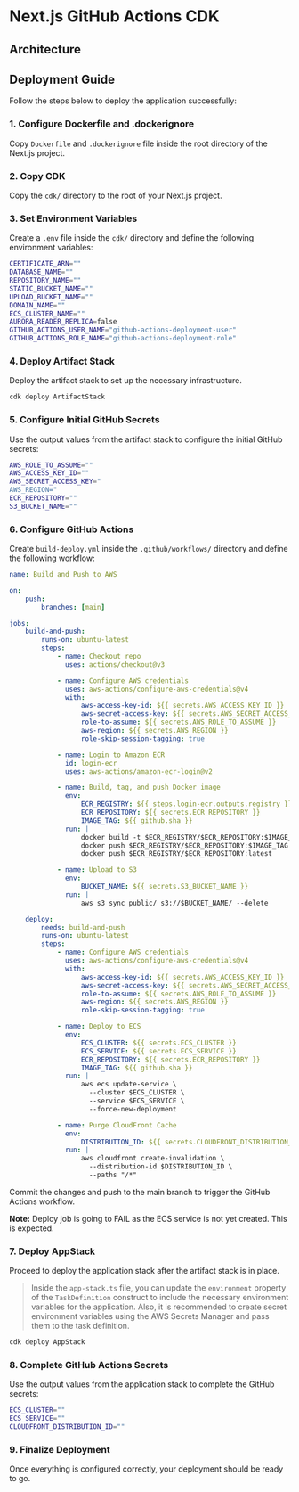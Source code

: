 # Next.js GitHub Actions CDK

## Architecture

## Deployment Guide

Follow the steps below to deploy the application successfully:

### 1. Configure Dockerfile and .dockerignore

Copy `Dockerfile` and `.dockerignore` file inside the root directory of the Next.js project.

### 2. Copy CDK

Copy the `cdk/` directory to the root of your Next.js project.

### 3. Set Environment Variables

Create a `.env` file inside the `cdk/` directory and define the following environment variables:

```bash
CERTIFICATE_ARN=""
DATABASE_NAME=""
REPOSITORY_NAME=""
STATIC_BUCKET_NAME=""
UPLOAD_BUCKET_NAME=""
DOMAIN_NAME=""
ECS_CLUSTER_NAME=""
AURORA_READER_REPLICA=false
GITHUB_ACTIONS_USER_NAME="github-actions-deployment-user"
GITHUB_ACTIONS_ROLE_NAME="github-actions-deployment-role"
```

### 4. Deploy Artifact Stack

Deploy the artifact stack to set up the necessary infrastructure.

```bash
cdk deploy ArtifactStack
```

### 5. Configure Initial GitHub Secrets

Use the output values from the artifact stack to configure the initial GitHub secrets:

```bash
AWS_ROLE_TO_ASSUME=""
AWS_ACCESS_KEY_ID=""
AWS_SECRET_ACCESS_KEY="
AWS_REGION="
ECR_REPOSITORY=""
S3_BUCKET_NAME=""
```

### 6. Configure GitHub Actions

Create `build-deploy.yml` inside the `.github/workflows/` directory and define the following workflow:

```yml
name: Build and Push to AWS

on:
    push:
        branches: [main]

jobs:
    build-and-push:
        runs-on: ubuntu-latest
        steps:
            - name: Checkout repo
              uses: actions/checkout@v3

            - name: Configure AWS credentials
              uses: aws-actions/configure-aws-credentials@v4
              with:
                  aws-access-key-id: ${{ secrets.AWS_ACCESS_KEY_ID }}
                  aws-secret-access-key: ${{ secrets.AWS_SECRET_ACCESS_KEY }}
                  role-to-assume: ${{ secrets.AWS_ROLE_TO_ASSUME }}
                  aws-region: ${{ secrets.AWS_REGION }}
                  role-skip-session-tagging: true

            - name: Login to Amazon ECR
              id: login-ecr
              uses: aws-actions/amazon-ecr-login@v2

            - name: Build, tag, and push Docker image
              env:
                  ECR_REGISTRY: ${{ steps.login-ecr.outputs.registry }}
                  ECR_REPOSITORY: ${{ secrets.ECR_REPOSITORY }}
                  IMAGE_TAG: ${{ github.sha }}
              run: |
                  docker build -t $ECR_REGISTRY/$ECR_REPOSITORY:$IMAGE_TAG -t $ECR_REGISTRY/$ECR_REPOSITORY:latest .
                  docker push $ECR_REGISTRY/$ECR_REPOSITORY:$IMAGE_TAG
                  docker push $ECR_REGISTRY/$ECR_REPOSITORY:latest

            - name: Upload to S3
              env:
                  BUCKET_NAME: ${{ secrets.S3_BUCKET_NAME }}
              run: |
                  aws s3 sync public/ s3://$BUCKET_NAME/ --delete

    deploy:
        needs: build-and-push
        runs-on: ubuntu-latest
        steps:
            - name: Configure AWS credentials
              uses: aws-actions/configure-aws-credentials@v4
              with:
                  aws-access-key-id: ${{ secrets.AWS_ACCESS_KEY_ID }}
                  aws-secret-access-key: ${{ secrets.AWS_SECRET_ACCESS_KEY }}
                  role-to-assume: ${{ secrets.AWS_ROLE_TO_ASSUME }}
                  aws-region: ${{ secrets.AWS_REGION }}
                  role-skip-session-tagging: true

            - name: Deploy to ECS
              env:
                  ECS_CLUSTER: ${{ secrets.ECS_CLUSTER }}
                  ECS_SERVICE: ${{ secrets.ECS_SERVICE }}
                  ECR_REPOSITORY: ${{ secrets.ECR_REPOSITORY }}
                  IMAGE_TAG: ${{ github.sha }}
              run: |
                  aws ecs update-service \
                    --cluster $ECS_CLUSTER \
                    --service $ECS_SERVICE \
                    --force-new-deployment

            - name: Purge CloudFront Cache
              env:
                  DISTRIBUTION_ID: ${{ secrets.CLOUDFRONT_DISTRIBUTION_ID }}
              run: |
                  aws cloudfront create-invalidation \
                    --distribution-id $DISTRIBUTION_ID \
                    --paths "/*"
```

Commit the changes and push to the main branch to trigger the GitHub Actions workflow.

**Note:** Deploy job is going to FAIL as the ECS service is not yet created. This is expected.

### 7. Deploy AppStack

Proceed to deploy the application stack after the artifact stack is in place.

> Inside the `app-stack.ts` file, you can update the `environment` property of the `TaskDefinition` construct to include the necessary environment variables for the application. Also, it is recommended to create secret environment variables using the AWS Secrets Manager and pass them to the task definition.

```bash
cdk deploy AppStack
```

### 8. Complete GitHub Actions Secrets

Use the output values from the application stack to complete the GitHub secrets:

```bash
ECS_CLUSTER=""
ECS_SERVICE=""
CLOUDFRONT_DISTRIBUTION_ID=""
```

### 9. Finalize Deployment

Once everything is configured correctly, your deployment should be ready to go.
